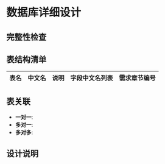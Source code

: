 # 数据库详细设计

## 完整性检查

[TAGS]: CHECK

## 表结构清单

[TAGS]: CORE,ORM

| 表名 | 中文名 | 说明 | 字段中文名列表 | 需求章节编号 |
|----|-----|----|---------|--------|

## 表关联

[TAGS]: CHECK

- **一对一**:
- **多对一**:
- **多对多**:

## 设计说明

[TAGS]: CORE,ORM
